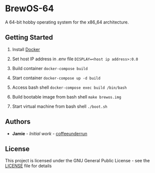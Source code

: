 # BrewOS-64
A 64-bit hobby operating system for the x86_64 architecture.

## Getting Started
1. Install [Docker](https://docs.docker.com/get-docker)

2. Set host IP address in .env file
`DISPLAY=<host ip address>:0.0`

3. Build container
`docker-compose build`

4. Start container
`docker-compose up -d build`

5. Access bash shell
`docker-compose exec build /bin/bash`

6. Build bootable image from bash shell
`make brewos.img`

7. Start virtual machine from bash shell
`./boot.sh`

## Authors
* **Jamie** - *Initial work* - [coffeeunderrun](https://github.com/coffeeunderrun)

## License
This project is licensed under the GNU General Public License - see the [LICENSE](LICENSE) file for details